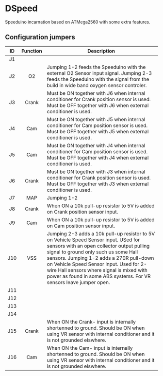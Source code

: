 # DSpeed
Speeduino incarnation based on ATMega2560 with some extra features.

## Configuration jumpers

| ID | Function | Description |
| :---: | :---: | --- |
| J1 |      |     |
| J2 | O2    | Jumping 1-2 feeds the Speeduino with the external O2 Sensor input signal. Jumping 2-3 feeds the Speeduino with the signal from the build in wide band oxygen sensor controler. |
| J3 | Crank | Must be ON together with J6 when internal conditioner for Crank position sensor is used. Must be OFF together with J6 when external conditioner is used. |
| J4 | Cam   | Must be ON together with J5 when internal conditioner for Cam position sensor is used. Must be OFF together with J5 when external conditioner is used. |
| J5 | Cam   | Must be ON together with J4 when internal conditioner for Cam position sensor is used. Must be OFF together with J4 when external conditioner is used. | 
| J6 | Crank | Must be ON together with J3 when internal conditioner for Crank position sensor is used. Must be OFF together with J3 when external conditioner is used. |
| J7 | MAP   | Jumping 1-2     |
| J8 | Crank | When ON a 10k pull-up resistor to 5V is added on Crank position sensor input. |
| J9 | Cam   | When ON a 10k pull-up resistor to 5V is added on Cam position sensor input. |
| J10 | VSS  | Jumping 2-3 adds a 10k pull-up resistor to 5V on Vehicle Speed Sensor input. USed for sensors with an open collector output pulling signal to ground only such us some Hall sensors. Jumping 1-2 adds a 270R pull-down on Vehicle Speed Sensor input. Used for 2-wire Hall sensors where signal is mixed with power as found in some ABS systems. For VR sensors leave jumper open. |
| J11 |        |      |
| J12 |        |      |
| J13 |        |      |
| J14 |        |      |
| J15 | Crank  | When ON the Crank- input is internally shortenned to ground. Should be ON when using VR sensor with internal conditioner and it is not grounded elswhere. |
| J16 | Cam    | When ON the Cam- input is internally shortenned to ground. Should be ON when using VR sensor with internal conditioner and it is not grounded elswhere. |
